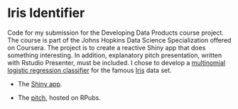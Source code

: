# Iris Identifier

Code for my submission for the Developing Data Products course project. The course is part of the Johns Hopkins Data Science Specialization offered on Coursera. The project is to create a reactive Shiny app that does something interesting. In addition, explanatory pitch presentation, written with Rstudio Presenter, must be included. I chose to develop a [multinomial logistic regression classifier](https://en.wikipedia.org/wiki/Multinomial_logistic_regression) for the famous [Iris](https://archive.ics.uci.edu/ml/datasets/iris) data set. 

* The [Shiny app](https://ericoden.shinyapps.io/iris_identifier/).

* The [pitch](https://rpubs.com/drsnowbunny1234/803778), hosted on RPubs.
